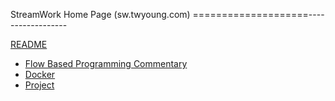 StreamWork Home Page  (sw.twyoung.com)
====================------------------


[README](https://github.com/tyoung3/sw#readme)

  * [Flow Based Programming Commentary](FBP.html)
  * [Docker](DOCKER.html) 
  * [Project](/PROJECT.html)

